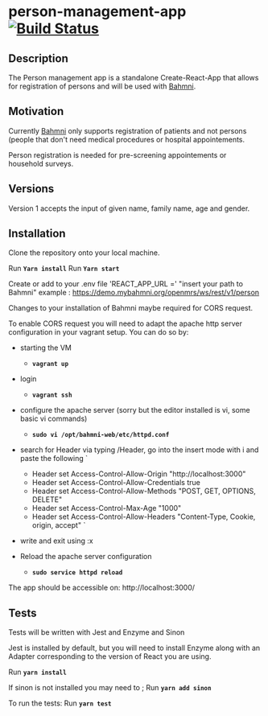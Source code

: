 # person-management-app [![Build Status](https://travis-ci.com/Bahmni/person-management-app.svg?branch=master)](https://travis-ci.com/Bahmni/person-management-app)

## Description

The Person management app is a standalone Create-React-App that allows for registration of persons and will be used with [Bahmni](https://github.com/Bahmni). 

## Motivation

Currently [Bahmni](https://github.com/Bahmni) only supports registration of patients and not persons (people that don't need medical procedures or hospital appointements. 

Person registration is needed for pre-screening appointements or household surveys.

## Versions

Version 1 accepts the input of given name, family name, age and gender.

## Installation

Clone the repository onto your local machine.

Run **`Yarn install`**
Run **`Yarn start`**

Create or add to your .env file 'REACT_APP_URL =' "insert your path to Bahmni" 
    example : https://demo.mybahmni.org/openmrs/ws/rest/v1/person

Changes to your installation of Bahmni maybe required for CORS request.

To enable CORS request you will need to adapt the apache http server configuration in your vagrant setup. You can do so by:

* starting the VM
    * **`vagrant up`**
* login
    * **`vagrant ssh`**
* configure the apache server (sorry but the editor installed is vi, some basic vi commands)
    * **`sudo vi /opt/bahmni-web/etc/httpd.conf`**
* search for Header via typing /Header, go into the insert mode with i and paste the following
`
    * Header set Access-Control-Allow-Origin "http://localhost:3000"
    * Header set Access-Control-Allow-Credentials true
    * Header set Access-Control-Allow-Methods "POST, GET, OPTIONS, DELETE"
    * Header set Access-Control-Max-Age "1000"
    * Header set Access-Control-Allow-Headers "Content-Type, Cookie, origin, accept"
`
* write and exit using :x

* Reload the apache server configuration
    * **`sudo service httpd reload`**

The app should be accessible on: http://localhost:3000/

## Tests
Tests will be written with Jest and Enzyme and Sinon

Jest is installed by default, but you will need to install Enzyme along with an Adapter corresponding to the version of React you are using. 

Run **`yarn install`**

If sinon is not installed you may need to ;
Run **`yarn add sinon`**  


To run the tests:
Run **`yarn test`**
